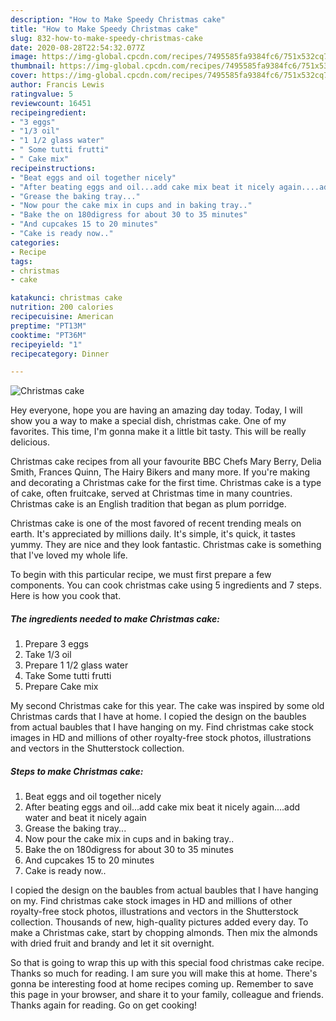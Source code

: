 ```yaml
---
description: "How to Make Speedy Christmas cake"
title: "How to Make Speedy Christmas cake"
slug: 832-how-to-make-speedy-christmas-cake
date: 2020-08-28T22:54:32.077Z
image: https://img-global.cpcdn.com/recipes/7495585fa9384fc6/751x532cq70/christmas-cake-recipe-main-photo.jpg
thumbnail: https://img-global.cpcdn.com/recipes/7495585fa9384fc6/751x532cq70/christmas-cake-recipe-main-photo.jpg
cover: https://img-global.cpcdn.com/recipes/7495585fa9384fc6/751x532cq70/christmas-cake-recipe-main-photo.jpg
author: Francis Lewis
ratingvalue: 5
reviewcount: 16451
recipeingredient:
- "3 eggs"
- "1/3 oil"
- "1 1/2 glass water"
- " Some tutti frutti"
- " Cake mix"
recipeinstructions:
- "Beat eggs and oil together nicely"
- "After beating eggs and oil...add cake mix beat it nicely again....add water and beat it nicely again"
- "Grease the baking tray..."
- "Now pour the cake mix in cups and in baking tray.."
- "Bake the on 180digress for about 30 to 35 minutes"
- "And cupcakes 15 to 20 minutes"
- "Cake is ready now.."
categories:
- Recipe
tags:
- christmas
- cake

katakunci: christmas cake 
nutrition: 200 calories
recipecuisine: American
preptime: "PT13M"
cooktime: "PT36M"
recipeyield: "1"
recipecategory: Dinner

---
```



![Christmas cake](https://img-global.cpcdn.com/recipes/7495585fa9384fc6/751x532cq70/christmas-cake-recipe-main-photo.jpg)

Hey everyone, hope you are having an amazing day today. Today, I will show you a way to make a special dish, christmas cake. One of my favorites. This time, I'm gonna make it a little bit tasty. This will be really delicious.

Christmas cake recipes from all your favourite BBC Chefs Mary Berry, Delia Smith, Frances Quinn, The Hairy Bikers and many more. If you&#39;re making and decorating a Christmas cake for the first time. Christmas cake is a type of cake, often fruitcake, served at Christmas time in many countries. Christmas cake is an English tradition that began as plum porridge.

Christmas cake is one of the most favored of recent trending meals on earth. It's appreciated by millions daily. It's simple, it's quick, it tastes yummy. They are nice and they look fantastic. Christmas cake is something that I've loved my whole life.


To begin with this particular recipe, we must first prepare a few components. You can cook christmas cake using 5 ingredients and 7 steps. Here is how you cook that.

<!--inarticleads1-->

##### The ingredients needed to make Christmas cake:

1. Prepare 3 eggs
1. Take 1/3 oil
1. Prepare 1 1/2 glass water
1. Take  Some tutti frutti
1. Prepare  Cake mix


My second Christmas cake for this year. The cake was inspired by some old Christmas cards that I have at home. I copied the design on the baubles from actual baubles that I have hanging on my. Find christmas cake stock images in HD and millions of other royalty-free stock photos, illustrations and vectors in the Shutterstock collection. 

<!--inarticleads2-->

##### Steps to make Christmas cake:

1. Beat eggs and oil together nicely
1. After beating eggs and oil...add cake mix beat it nicely again....add water and beat it nicely again
1. Grease the baking tray...
1. Now pour the cake mix in cups and in baking tray..
1. Bake the on 180digress for about 30 to 35 minutes
1. And cupcakes 15 to 20 minutes
1. Cake is ready now..


I copied the design on the baubles from actual baubles that I have hanging on my. Find christmas cake stock images in HD and millions of other royalty-free stock photos, illustrations and vectors in the Shutterstock collection. Thousands of new, high-quality pictures added every day. To make a Christmas cake, start by chopping almonds. Then mix the almonds with dried fruit and brandy and let it sit overnight. 

So that is going to wrap this up with this special food christmas cake recipe. Thanks so much for reading. I am sure you will make this at home. There's gonna be interesting food at home recipes coming up. Remember to save this page in your browser, and share it to your family, colleague and friends. Thanks again for reading. Go on get cooking!
